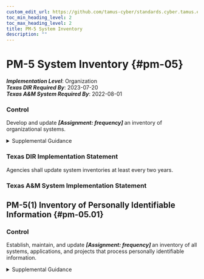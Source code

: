 ```yaml
---
custom_edit_url: https://github.com/tamus-cyber/standards.cyber.tamus.edu/tree/main/static/content/tamus.edu/TAMUS_profile.xml
toc_min_heading_level: 2
toc_max_heading_level: 2
title: PM-5 System Inventory
description: ""
---
```


# PM-5 System Inventory {#pm-05}

_**Implementation Level**_: Organization\
_**Texas DIR Required By**_: 2023-07-20\
_**Texas A&M System Required By**_: 2022-08-01

### Control

Develop and update <strong> <em>[Assignment: frequency]</em> </strong> an inventory of organizational systems.

<details>
  <summary>Supplemental Guidance</summary>

 <a xmlns="http://csrc.nist.gov/ns/oscal/1.0" href="#27847491-5ce1-4f6a-a1e4-9e483782f0ef">OMB A-130</a> provides guidance on developing systems inventories and associated reporting requirements. System inventory refers to an organization-wide inventory of systems, not system components as described in <a xmlns="http://csrc.nist.gov/ns/oscal/1.0" href="#cm-8">CM-8</a>.

</details>

### Texas DIR Implementation Statement

Agencies shall update system inventories at least every two years.

### Texas A&M System Implementation Statement

## PM-5(1) Inventory of Personally Identifiable Information {#pm-05.01}

### Control

Establish, maintain, and update <strong> <em>[Assignment: frequency]</em> </strong> an inventory of all systems, applications, and projects that process personally identifiable information.

<details>
  <summary>Supplemental Guidance</summary>

An inventory of systems, applications, and projects that process personally identifiable information supports the mapping of data actions, providing individuals with privacy notices, maintaining accurate personally identifiable information, and limiting the processing of personally identifiable information when such information is not needed for operational purposes. Organizations may use this inventory to ensure that systems only process the personally identifiable information for authorized purposes and that this processing is still relevant and necessary for the purpose specified therein.

</details>


